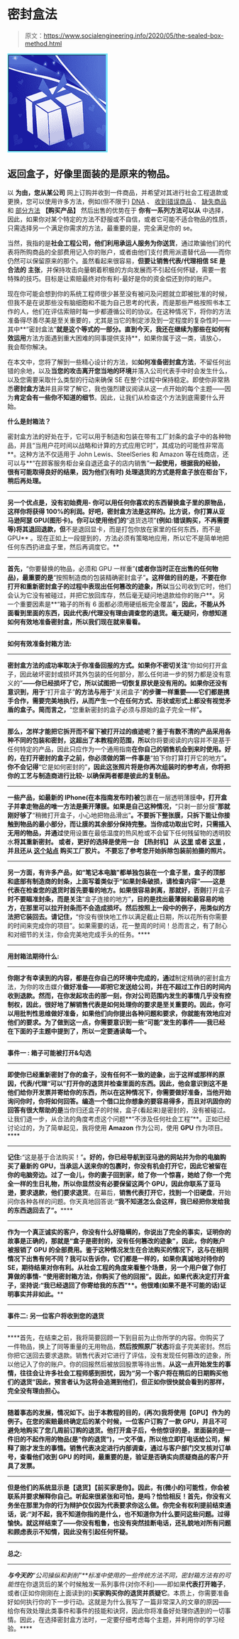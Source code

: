 # 密封盒法

> 原文：<https://www.socialengineering.info/2020/05/the-sealed-box-method.html>

[![](img/3f7291303f5e655533088efb2d1543fa.png)](https://1.bp.blogspot.com/-5slJuG-qm7g/XsqepSQ2oOI/AAAAAAAAKB0/qtQiAm7bG700dCsXo4lb5Vv5odV1EmlKACLcBGAsYHQ/s1600/The%2BSealed%2BBox%2BMethod.%2Bwww.socialengineering.info.jpg)

## **返回盒子，好像里面装的是原来的物品。**

以 **为由，您从某公司** 网上订购并收到一件商品，并希望对其进行社会工程退款或更换，您可以使用许多方法，例如(但不限于) [DNA](https://www.socialengineers.net/2020/08/the-dna-method.html) 、 [收到错误商品](https://www.socialengineers.net/2020/07/wrong-item-received-method.html) 、 [缺失商品](https://www.socialengineers.net/2020/09/the-missing-item-method-done.html) 和 [部分方法](https://www.socialengineers.net/2020/09/the-partial-method.html) **【购买产品】** 然后出售的优势在于 **你有一系列方法可以从** 中选择，因此，如果你对某个特定的方法不舒服或不自信，或者它可能不适合物品的性质，只需选择另一个满足你需求的方法，最重要的是，完全满足你的 se。

 

当然，我指的是**社会工程公司，他们利用承运人服务为你送货**，通过欺骗他们的代表将所购商品的全部费用记入你的账户，或者由他们支付费用派遣替代品——而你仍然可以保留原来的那个。虽然看起来很容易，**但要让销售代表/代理相信 SE 是合法的** **主张**，并保持攻击向量朝着积极的方向发展而不引起任何怀疑，需要一套特殊的技巧。目标是让索赔最终对你有利-最好是你的资金偿还到你的账户。

 

现在你可能会想到你的系统工程师很少甚至没有被问及问题就立即被批准的时候，但我不是在说那些没有脑细胞和不能为自己思考的代表，而是那些严格按照书本工作的人，他们在评估索赔时每一步都遵循公司的协议。在这种情况下，将你的方法准备得尽善尽美是至关重要的，尤其是当它的制定涉及到一定程度的复杂性时——其中**“密封盒法”**就是这个等式的一部分。直到今天，我还在继续为那些在如何有效运用**方法方面遇到重大困难的同事提供支持**，如果你属于这一类，请放心，我会帮你解决。

 

在本文中，您将了解到一些精心设计的方法，如**如何准备密封盒方法**，不留任何出错的余地，以及**当您的攻击离开您当地的环境**并落入公司代表手中时会发生什么，以及您需要采取什么类型的行动来确保 SE 在整个过程中保持稳定。即使你非常熟悉**密封盒方法**并且非常了解它，我也强烈建议阅读从这一点开始的每个主题——因为**肯定会有一些你不知道的细节**。因此，让我们从检查这个方法到底需要什么开始。

 

**什么是封箱法？**

 

密封盒方法的好处在于，它可以用于制造和包装在带有工厂封条的盒子中的各种物品，并且“当用户花时间以战略和计算的方式应用它时”，其成功的可能性非常高**。这种方法不仅适用于 John Lewis、SteelSeries 和 Amazon 等在线商店，还可以与**“在顾客服务柜台亲自退还盒子的店内销售”**一起使用，根据我的经验，** **很有可能取得良好的结果，因为他们(有时) 处理退货的方式是将盒子放在柜台下，稍后再处理。**

 ****

**另一个优点是，没有初始费用- **你可以用任何你喜欢的东西替换盒子里的原物品**，这样你将获得 100%的利润。好吧，密封盒方法是这样的。比方说，你打算从亚马逊阿瑟 GPU(图形卡)。你可以使用他们的**“退货选项”**(例如:错误购买，不再需要等)将其退回退款，但**不是退回显卡，而是打包你放在家里的任何东西，而不是 GPU** 。现在正如上一段提到的，方法必须有策略地应用，所以它不是简单地把任何东西扔进盒子里，然后再调度它。**

 ****

**首先，**“你要替换的物品，必须和 GPU 一样重”**(或者你当时正在出售的任何物品)，最重要的是**“按照制造商的包装精确密封盒子”**。这样做的目的是，不要在你打开和重新密封盒子的过程中表现出任何篡改的迹象，所以**当公司收到它时，他们会认为它没有被碰过，并把它放回库存，然后毫无疑问地退款给你的账户**。另一个重要因素是**“箱子的所有 6 面都必须用硬纸板完全覆盖”**，因此，不能从外面看到里面的东西，因此代表/代理没有理由调查您的退货。毫无疑问，你想知道如何有效地准备密封盒，所以我们现在就来看看。**

 ****

****如何有效准备封箱方法:****

 ****

**密封盒方法的成功率取决于你准备回报的方式。如果你不密切关注**“你如何打开盒子，因此破坏密封或损坏其外包装的任何部分，那么任何进一步的努力都是没有意义的”**——你已经损坏了它，所以试图把一切恢复原状是没有用的。如果你还没有意识到，用于**“打开盒子”**的方法与用于**“关闭盒子”**的步骤一样重要——它们都是携手合作，需要完美地执行，从而产生一个在任何方式、形状或形式上都没有视觉矛盾的盒子。简而言之，**“您重新密封的盒子必须与原始的盒子完全一样”**。**

 ****

**那么，怎样才能把它拆开而不留下被打开过的痕迹呢？鉴于有数不清的产品采用各种不同的包装和密封，这超出了本教程的范围，所以**你将要阅读的内容并不是基于任何特定的产品，因此只应作为一个通用指南**在你自己的销售机会到来时使用。好的，在打开密封的盒子之前，你必须做的第一件事是**“拍下你打算打开它的地方”**。你不会记得**“它是如何密封的”**，因此这张照片将是你再次组装时的参考点，你将把你的工艺与制造商进行比较- **以确保两者都是彼此的复制品**。**

 ****

**一些产品，如最新的 IPhone(在本指南发布时)被**包裹在一层透明薄膜**中，打开盒子并拿走物品的唯一方法是撕开薄膜。如果是自己这种情况，**“只剥一部分膜”**那就刚好够了**“稍微打开盒子，小心地把物品滑出”**。不要拆下整张膜，只拆下能让你接触到物品的最小部分，而让膜的其余部分保持完整。当你成功取出它时，只需插入无用的物品，并通过**使用设置在最低温度的热风枪或不会留下任何残留物的透明胶水**将其重新密封。 或者，更好的选择是使用一台 **【热封机】** 从 [这里](https://www.amazon.com.au/Impulse-Sealing-Machine-Electric-Plastic/dp/B07D46WRYH/ref=asc_df_B07D46WRYH/?tag=googleshopdsk-22&linkCode=df0&hvadid=341792986796&hvpos=&hvnetw=g&hvrand=6375031582507440950&hvpone=&hvptwo=&hvqmt=&hvdev=c&hvdvcmdl=&hvlocint=&hvlocphy=9071221&hvtargid=pla-795151274299&psc=1) 或者 [这里](https://www.aliexpress.com/item/4001041394776.html?albpd=en4001041394776&acnt=708-803-3821&aff_platform=aaf&albpg=743612850714&netw=u&albcp=11491017839&pvid=33a24aad-4c96-4313-8bde-bbdf24725ce9&sk=UneMJZVf&scm=1007.23534.124000.0&trgt=743612850714&terminal_id=19a8ce12327b478bad836c129d659b46&needSmbHouyi=false&albbt=Google_7_shopping&src=google&crea=en4001041394776&aff_fcid=dcb39944a74e4bd1be7668f926fbd6c3-1625011980264-05229-UneMJZVf&gclid=EAIaIQobChMI0qGOrIm-8QIV-YNLBR3buQxHEAQYASABEgKAsPD_BwE&albag=113655928713&aff_fsk=UneMJZVf&albch=shopping&albagn=888888&isSmbAutoCall=false&aff_trace_key=dcb39944a74e4bd1be7668f926fbd6c3-1625011980264-05229-UneMJZVf&rmsg=do_not_replacement&device=c&gclsrc=aw.ds) ，并且还从 [这个站点](https://www.aliexpress.com/w/wholesale-sealing-packaging-for-iphone-box.html) 购买工厂胶片。 不要忘了参考您开始拆除包装前拍摄的照片。**

 ****

**另一方面，**有许多产品，如“笔记本电脑”**都单独包装在一个盒子里，盒子的顶部和底部有制造商的封条，上面写着类似于**“如果封条破损，请检查内容”**——这是代表在检查您的退货时首先要看的地方。如果很容易剥离，那就好，否则**打开盒子**时不要瞄准封条，而是关注**“盒子连接的地方”**，目的是找出最薄弱和最容易的地方，在那里可以拉开封条而不会造成损坏。然后按照上一段中的例子，用类似的方法把它装回去。请记住，**“你没有很快地工作以满足截止日期，所以花所有你需要的时间来完成你的项目”。如果需要的话，花一整周的时间！总而言之，有了耐心和对细节的关注，你会完美地完成手头的任务。****

 ****

****用封箱法期待什么:****

 ****

**你刚才有幸读到的内容，都是在你自己的环境中完成的，通过**制定精确的密封盒方法，为你的攻击媒介**做好准备——即把它发送给公司，并在不超过工作日的时间内收到退款。然而，在你发起攻击的那一刻，**你对公司**范围内发生的事情几乎没有控制权，因此，很好地了解销售代表是如何处理你的要求是至关重要的。因此，你可以用批判性思维做好准备，如果他们向你提出各种问题和要求，你就能有效地应对他们的要求。**为了做到这一点，你需要意识到一些“可能”发生的事件**——我已经在下面的子主题中提到了，所以一定要通读每一个。**

 ****

**事件一 : 箱子可能被打开&勾选**

 ****

**即使你已经重新密封了你的盒子，没有任何不一致的迹象，出于这样或那样的原因，**代表/代理“可以”打开你的退货并检查里面的东西**。因此，他会意识到这不是他们给你开发票并寄给你的东西，所以在这种情况下，**你需要做好准备，当他开始询问你时，你将如何回答**。编造一个借口比你想象的要容易得多，而且对巩固你的回答有很大帮助的是**当你归还盒子的时候，盒子(看起来)是密封的，没有被碰过。让我们退一步，从合法的角度考虑这个问题**“不涉及任何社会工程”**。正如已经讨论过的，为了简单起见，我将使用 **Amazon** 作为公司，使用 **GPU** 作为项目。****

 ****

**记住:**“这是基于合法购买！”**。好的，你已经导航到亚马逊的网站并为你的电脑购买了最新的 GPU，当承运人送来你的包裹时，**你没有机会打开它**，因此它被留在你的电脑旁边。过了一会儿，你的妻子回到家，给了你一个惊喜，她给了你一个完全一样的生日礼物，所以你显然没有必要保留这两个 GPU，因此你联系了亚马逊，要求退款，他们要求退货**。在幕后，**销售代表打开它，找到一个旧硬盘**，开始问你各种各样的问题。你天真地回答说:**“我不知道怎么会这样，我已经把你发给我的东西退回去了”。******

 ********

****作为一个真正诚实的客户，你没有什么好隐瞒的，你说出了完全的事实，证明你的故事是正确的，那就是**“盒子是密封的，没有任何篡改的迹象”**，因此，你的账户被报销了 GPU 的全部费用。**鉴于这种情况发生在合法购买的情况下，这与在相同情况下出售有何不同？**我可以告诉你，它们都是一样的，如果你**真诚地对待你的 SE**，期待结果对你有利。从社会工程的角度来看整个场景，另一个用户做了你打算做的事情- **“使用密封箱方法，你购买了他的回报”**。因此，如果代表决定打开盒子，坚持说:**“我已经退回了你寄给我的东西”**。他很难(如果不是不可能的话)证明事实并非如此。****

 ********

****事件二: 另一位客户将收到您的退货****

 ********

****首先，在结束之前，我将简要回顾一下到目前为止你所学的内容。你购买了一件物品，换上了同等重量的无用物品，**然后按照原厂状态**将盒子完美密封。然后你把它送回去要求退款。销售代表对它进行了评估，没有发现任何篡改的迹象，所以他记入了你的账户。你的回报然后被放回股票等待出售。**从这一点开始发生的事情，往往会让许多社会工程师感到担忧，因为“另一个客户将在稍后的日期购买他们的退货”**因此，预言者认为这将会追溯到他们，但正如你很快就会看到的那样，完全没有理由担心。****

 ********

****随着事态的发展，情况如下。出于本教程的目的，(再次)我将使用**【GPU】****作为**的例子。在您的索赔最终确定后的某个时候，一位客户订购了一款 GPU，并且不可避免地**购买了您几周前订购的退货。**他打开盒子后，令他惊讶的是，里面装的是一件旧的不起作用的物品(**是“你的退货”**)，一文不值，所以他立即打电话给公司，解释了刚才发生的事情。**销售代表决定进行内部调查**，通过与客户部门交叉核对订单号，查看他们收到 GPU 的时间，最重要的是**，验证是否确实向质疑商品的客户开具了发票**。****

 ********

****但是他们的系统显示是**【退货】****【前买家是你】**。因此，有(微小的)可能性，你会被联系并要求解释你自己。听起来很紧张和可怕，是吗？恰恰相反！首先，**你没有义务坐在那里为你的行为辩护**仅仅因为代表要求你这么做。你完全有权利提前结束通话，说:**“对不起，我不知道你指的是什么，也不知道你为什么要问这些问题。**过得愉快。就这样结束了——你没有粗鲁，也没有突然挂断电话，还礼貌地对所有问题和顾虑表示不知情，因此没有引起任何怀疑。****

 ********

******总之:******

 ********

****与今天的**“公司操纵和剥削”**标准中使用的一些传统方法不同，密封箱方法有*的可能性*在你退货后的某个时候触发一系列事件(对你不利)——即如果**代表打开箱子**，或者(正如你刚刚在上面读到的)**买家购买你的退货并质疑它**。本质上，你需要准备好如何执行你的下一步行动。这就是为什么我写了一篇非常深入的文章的原因——给你有效处理此类事件和事件的技能和诀窍，因此你将准备好处理你遇到的一切事情。因此，在选择密封盒方法时，一定要仔细考虑每个主题，并利用你的学习经验。****